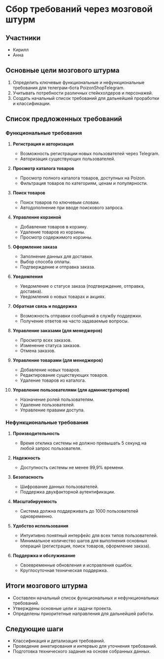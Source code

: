 # Сбор требований через мозговой штурм


## Участники
- Кирилл 
- Анна


## Основные цели мозгового штурма
1. Определить ключевые функциональные и нефункциональные требования для телеграм-бота PoizonShopTelegram.
2. Учитывать потребности различных стейкхолдеров и персонажей.
3. Создать начальный список требований для дальнейшей проработки и классификации.

## Список предложенных требований

### Функциональные требования
1. **Регистрация и авторизация**
   - Возможность регистрации новых пользователей через Telegram.
   - Авторизация существующих пользователей.

2. **Просмотр каталога товаров**
   - Просмотр полного каталога товаров, доступных на Poizon.
   - Фильтрация товаров по категориям, ценам и популярности.

3. **Поиск товаров**
   - Поиск товаров по ключевым словам.
   - Автодополнение при вводе поискового запроса.

4. **Управление корзиной**
   - Добавление товаров в корзину.
   - Удаление товаров из корзины.
   - Просмотр содержимого корзины.

5. **Оформление заказа**
   - Заполнение данных для доставки.
   - Выбор способа оплаты.
   - Подтверждение и отправка заказа.

6. **Уведомления**
   - Уведомление о статусе заказа (подтверждение, отправка, доставка).
   - Уведомления о новых товарах и акциях.

7. **Обратная связь и поддержка**
   - Возможность отправки сообщений в службу поддержки.
   - Получение ответов на часто задаваемые вопросы.

8. **Управление заказами (для менеджеров)**
   - Просмотр всех заказов.
   - Изменение статуса заказов.
   - Отмена заказов.

9. **Управление товарами (для менеджеров)**
   - Добавление новых товаров.
   - Редактирование существующих товаров.
   - Удаление товаров из каталога.

10. **Управление пользователями (для администраторов)**
    - Назначение ролей пользователям.
    - Удаление пользователей.
    - Управление правами доступа.

### Нефункциональные требования
1. **Производительность**
   - Время отклика системы не должно превышать 5 секунд на любой запрос пользователя.

2. **Надежность**
   - Доступность системы не менее 99,9% времени.

3. **Безопасность**
   - Шифрование данных пользователей.
   - Поддержка двухфакторной аутентификации.

4. **Масштабируемость**
   - Система должна поддерживать до 1000 пользователей одновременно.

5. **Удобство использования**
   - Интуитивно понятный интерфейс для всех типов пользователей.
   - Минимальное количество шагов для выполнения основных операций (регистрация, поиск товаров, оформление заказа).

6. **Поддержка и обслуживание**
   - Своевременные обновления и исправления ошибок.
   - Круглосуточная техническая поддержка.

## Итоги мозгового штурма
- Составлен начальный список функциональных и нефункциональных требований.
- Утверждены основные цели и задачи проекта.
- Определены приоритетные направления для дальнейшей работы.

## Следующие шаги
- Классификация и детализация требований.
- Проведение анкетирования и интервью для уточнения требований.
- Подготовка технического задания на основе собранных данных.
